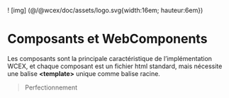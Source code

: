 <!--DESC: {icon:{name:"explore"},id:8} -->

! [img] (@/@wcex/doc/assets/logo.svg{width:16em; hauteur:6em})

# Composants et WebComponents

Les composants sont la principale caractéristique de l’implémentation WCEX, et chaque composant est un fichier html standard, mais nécessite une balise **\<template\>** unique comme balise racine.

> Perfectionnement
